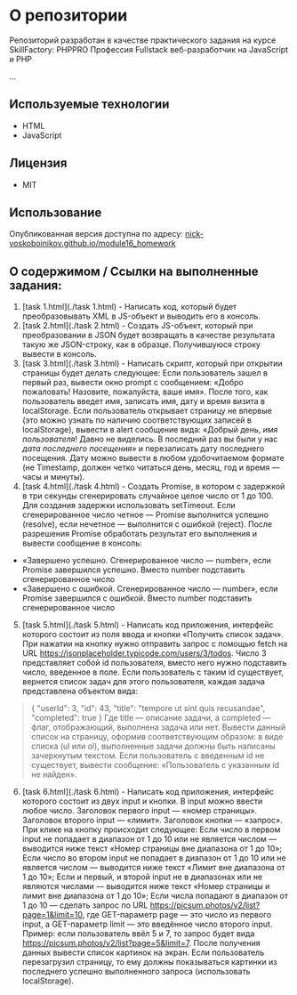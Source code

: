 # О репозитории
Репозиторий разработан в качестве практического задания на курсе SkillFactory: PHPPRO
Профессия Fullstack веб-разработчик на JavaScript и PHP

…

## Используемые технологии
* HTML
* JavaScript

## Лицензия
* MIT

## Использование
Опубликованная версия доступна по адресу:
[nick-voskoboinikov.github.io/module16_homework](https://nick-voskoboinikov.github.io/module16_homework/)

## О содержимом / Ссылки на выполненные задания:
1. [task 1.html](./task 1.html) - Написать код, который будет преобразовывать XML в JS-объект и выводить его в консоль.
2. [task 2.html](./task 2.html) - Создать JS-объект, который при преобразовании в JSON будет возвращать в качестве результата такую же JSON-строку, как в образце. Получившуюся строку вывести в консоль.
3. [task 3.html](./task 3.html) - Написать скрипт, который при открытии страницы будет делать следующее:
Если пользователь зашел в первый раз, вывести окно prompt с сообщением: «Добро пожаловать! Назовите, пожалуйста, ваше имя».
После того, как пользователь введет имя, записать имя, дату и время визита в localStorage.
Если пользователь открывает страницу не впервые (это можно узнать по наличию соответствующих записей в localStorage), вывести в alert сообщение вида: «Добрый день, *имя пользователя*! Давно не виделись. В последний раз вы были у нас *дата последнего посещения*» и перезаписать дату последнего посещения.
Дату можно вывести в любом удобочитаемом формате (не Timestamp, должен четко читаться день, месяц, год и время — часы и минуты).
4. [task 4.html](./task 4.html) - Создать Promise, в котором c задержкой в три секунды сгенерировать случайное целое число от 1 до 100. Для создания задержки использовать setTimeout. Если сгенерированное число четное — Promise выполнится успешно (resolve), если нечетное — выполнится с ошибкой (reject). После разрешения Promise обработать результат его выполнения и вывести сообщение в консоль:
* «Завершено успешно. Сгенерированное число — number», если Promise завершился успешно. Вместо number подставить сгенерированное число
* «Завершено с ошибкой. Сгенерированное число — number», если Promise завершился с ошибкой. Вместо number подставить сгенерированное число

5. [task 5.html](./task 5.html) - Написать код приложения, интерфейс которого состоит из поля ввода и кнопки «Получить список задач». При нажатии на кнопку нужно отправить запрос с помощью fetch на URL https://jsonplaceholder.typicode.com/users/3/todos. Число 3 представляет собой id пользователя, вместо него нужно подставить число, введенное в поле. Если пользователь с таким id существует, вернется список задач для этого пользователя, каждая задача представлена объектом вида:
> {
>     "userId": 3,
>     "id": 43,
>     "title": "tempore ut sint quis recusandae",
>     "completed": true
> }
Где title — описание задачи, а completed — флаг, отображающий, выполнена задача или нет. Вывести данный список на страницу, оформив соответствующим образом: в виде списка (ul или ol), выполненные задачи должны быть написаны зачеркнутым текстом. Если пользователь с введенным id не существует, вывести сообщение:
«Пользователь с указанным id не найден».
6. [task 6.html](./task 6.html) - Написать код приложения, интерфейс которого состоит из двух input и кнопки. В input можно ввести любое число.
Заголовок первого input — «номер страницы».
Заголовок второго input — «лимит».
Заголовок кнопки — «запрос».
При клике на кнопку происходит следующее:
Если число в первом input не попадает в диапазон от 1 до 10 или не является числом — выводится ниже текст «Номер страницы вне диапазона от 1 до 10»;
Если число во втором input не попадает в диапазон от 1 до 10 или не является числом — выводится ниже текст «Лимит вне диапазона от 1 до 10»;
Если и первый, и второй input не в диапазонах или не являются числами — выводится ниже текст «Номер страницы и лимит вне диапазона от 1 до 10»;
Если числа попадают в диапазон от 1 до 10 — сделать запрос по URL https://picsum.photos/v2/list?page=1&limit=10, где GET-параметр page — это число из первого input, а GET-параметр limit — это введённое число второго input.
Пример: если пользователь ввёл 5 и 7, то запрос будет вида https://picsum.photos/v2/list?page=5&limit=7.
После получения данных вывести список картинок на экран.
Если пользователь перезагрузил страницу, то ему должны показываться картинки из последнего успешно выполненного запроса (использовать localStorage).
